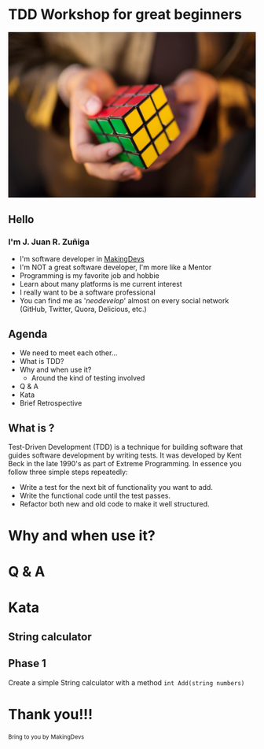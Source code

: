 # TDD Workshop for great beginners
<!-- .slide: data-background="images/bg2.jpg" -->
<img src="images/rubik.jpg" alt="rubik" title="rubik" style="border:0px;">


## Hello

### I'm J. Juan R. Zuñiga

- I'm software developer in [MakingDevs](http://makingdevs.com/)
- I'm NOT a great software developer, I'm more like a Mentor
- Programming is my favorite job and hobbie
- Learn about many platforms is me current interest
- I really want to be a software professional
- You can find me as '_neodevelop_' almost on every social network (GitHub, Twitter, Quora, Delicious, etc.)


## Agenda

- We need to meet each other...
- What is TDD?
- Why and when use it?
    - Around the kind of testing involved
- Q & A
- Kata
- Brief Retrospective



## What is ?

Test-Driven Development (TDD) is a technique for building software that guides software development by writing tests. It was developed by Kent Beck in the late 1990's as part of Extreme Programming. In essence you follow three simple steps repeatedly:

- Write a test for the next bit of functionality you want to add.
- Write the functional code until the test passes.
- Refactor both new and old code to make it well structured.


# Why and when use it?


# Q & A
<!-- .slide: data-background="images/bg2.jpg" -->



# Kata

## String calculator


## Phase 1

Create a simple String calculator with a method `int Add(string numbers)`


# Thank you!!!
<!-- .slide: data-background="images/bg4.jpg" -->
<small>Bring to you by MakingDevs</small>

